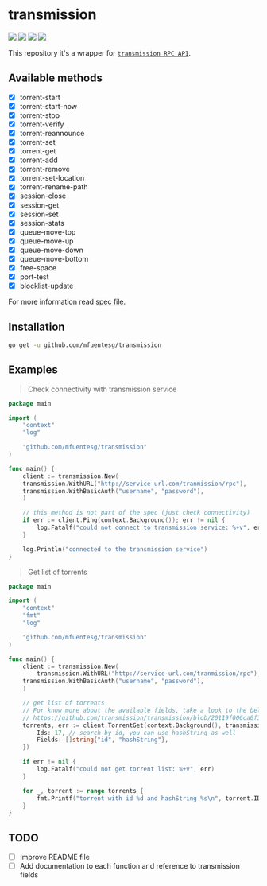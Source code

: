 # transmission

![](https://img.shields.io/codecov/c/github/mfuentesg/transmission/master)
![](https://img.shields.io/github/languages/top/mfuentesg/transmission)
![](https://github.com/mfuentesg/transmission/workflows/Go/badge.svg?branch=master)
![](https://img.shields.io/github/license/mashape/apistatus.svg?maxAge=2592000)

This repository it's a wrapper for [`transmission RPC API`](https://github.com/transmission/transmission/blob/master/extras/rpc-spec.txt).

## Available methods

- [x] torrent-start
- [x] torrent-start-now
- [x] torrent-stop
- [x] torrent-verify
- [x] torrent-reannounce
- [x] torrent-set
- [x] torrent-get
- [x] torrent-add
- [x] torrent-remove
- [x] torrent-set-location
- [x] torrent-rename-path
- [x] session-close
- [x] session-get
- [x] session-set
- [x] session-stats
- [x] queue-move-top
- [x] queue-move-up
- [x] queue-move-down
- [x] queue-move-bottom
- [x] free-space
- [x] port-test
- [x] blocklist-update

For more information read [spec file](https://github.com/transmission/transmission/blob/master/extras/rpc-spec.txt).

## Installation

```bash
go get -u github.com/mfuentesg/transmission
```

## Examples

> Check connectivity with transmission service

```go
package main

import (
    "context"
    "log"

    "github.com/mfuentesg/transmission"
)

func main() {
    client := transmission.New(
	transmission.WithURL("http://service-url.com/tranmission/rpc"),
	transmission.WithBasicAuth("username", "password"),
    )

    // this method is not part of the spec (just check connectivity)
    if err := client.Ping(context.Background()); err != nil {
        log.Fatalf("could not connect to transmission service: %+v", err)
    }

    log.Println("connected to the transmission service")
}
```

> Get list of torrents
```go
package main

import (
    "context"
    "fmt"
    "log"

    "github.com/mfuentesg/transmission"
)

func main() {
    client := transmission.New(
        transmission.WithURL("http://service-url.com/tranmission/rpc"),
	transmission.WithBasicAuth("username", "password"),
    )

    // get list of torrents
    // For know more about the available fields, take a look to the below link
    // https://github.com/transmission/transmission/blob/20119f006ca0f3a13245b379c74254c92f372910/extras/rpc-spec.txt#L111
    torrents, err := client.TorrentGet(context.Background(), transmission.TorrentGet{
        Ids: 17, // search by id, you can use hashString as well
        Fields: []string{"id", "hashString"},
    })

    if err != nil {
        log.Fatalf("could not get torrent list: %+v", err)
    }

    for _, torrent := range torrents {
    	fmt.Printf("torrent with id %d and hashString %s\n", torrent.ID, torrent.HashString)
    }
}
```

## TODO
- [ ] Improve README file
- [ ] Add documentation to each function and reference to transmission fields
